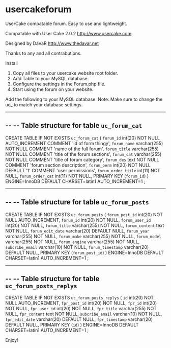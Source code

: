 # usercakeforum
UserCake compatable forum.  Easy to use and lightweight.  

Compatable with User Cake 2.0.2
http://www.usercake.com

Designed by DaVaR
http://www.thedavar.net

Thanks to any and all contrabutions.

Install
1. Copy all files to your usercake website root folder.
2. Add Table to your MySQL database.
3. Configure the settings in the Forum.php file.
4. Start using the forum on your website.

Add the following to your MySQL database.
Note: Make sure to change the uc_ to match your database settings.
-- --------------------------------------------------------

--
-- Table structure for table `uc_forum_cat`
--

CREATE TABLE IF NOT EXISTS `uc_forum_cat` (
  `forum_id` int(20) NOT NULL AUTO_INCREMENT COMMENT 'id of form thingy',
  `forum_name` varchar(255) NOT NULL COMMENT 'name of the full forum',
  `forum_title` varchar(255) NOT NULL COMMENT 'title of the forum sections',
  `forum_cat` varchar(255) NOT NULL COMMENT 'title of forum category',
  `forum_des` text NOT NULL COMMENT 'forum section description',
  `forum_perm` int(20) NOT NULL DEFAULT '1' COMMENT 'user permissions',
  `forum_order_title` int(11) NOT NULL,
  `forum_order_cat` int(11) NOT NULL,
  PRIMARY KEY (`forum_id`)
) ENGINE=InnoDB  DEFAULT CHARSET=latin1 AUTO_INCREMENT=1 ;

-- --------------------------------------------------------

--
-- Table structure for table `uc_forum_posts`
--

CREATE TABLE IF NOT EXISTS `uc_forum_posts` (
  `forum_post_id` int(20) NOT NULL AUTO_INCREMENT,
  `forum_id` int(20) NOT NULL,
  `forum_user_id` int(20) NOT NULL,
  `forum_title` varchar(255) NOT NULL,
  `forum_content` text NOT NULL,
  `forum_edit_date` varchar(20) DEFAULT NULL,
  `forum_year` varchar(255) NOT NULL,
  `forum_make` varchar(255) NOT NULL,
  `forum_model` varchar(255) NOT NULL,
  `forum_engine` varchar(255) NOT NULL,
  `subcribe_email` varchar(10) NOT NULL,
  `forum_timestamp` varchar(20) DEFAULT NULL,
  PRIMARY KEY (`forum_post_id`)
) ENGINE=InnoDB  DEFAULT CHARSET=latin1 AUTO_INCREMENT=1 ;

-- --------------------------------------------------------

--
-- Table structure for table `uc_forum_posts_replys`
--

CREATE TABLE IF NOT EXISTS `uc_forum_posts_replys` (
  `id` int(20) NOT NULL AUTO_INCREMENT,
  `fpr_post_id` int(20) NOT NULL,
  `fpr_id` int(20) NOT NULL,
  `fpr_user_id` int(20) NOT NULL,
  `fpr_title` varchar(255) NOT NULL,
  `fpr_content` text NOT NULL,
  `subcribe_email` varchar(10) NOT NULL,
  `fpr_edit_date` varchar(20) DEFAULT NULL,
  `fpr_timestamp` varchar(20) DEFAULT NULL,
  PRIMARY KEY (`id`)
) ENGINE=InnoDB  DEFAULT CHARSET=latin1 AUTO_INCREMENT=1 ;

Enjoy!
